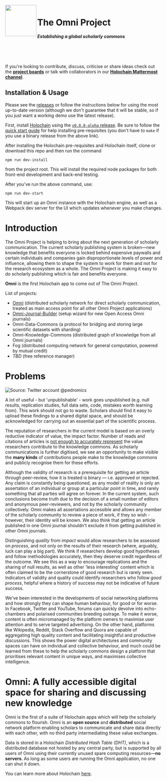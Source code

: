 </br>

<img align="left" width="100" height="100" src="logo.png">

# The Omni Project

**_Establishing a global scholarly commons_**

</br></br></br>

If you're looking to contribute, discuss, criticise or share ideas check out the [**project boards**](https://github.com/OmniProject/omni/projects) or talk with collaborators in our [**Holochain Mattermost channel**](https://chat.holochain.org/appsup/channels/app-omni).

## Installation & Usage

Please see the [releases](https://github.com/OmniProject/omni/releases) or follow the instructions below for using the most up-to-date version (although we don't guarantee that it will be stable, so if you just want a working demo use the latest release).

First, install [Holochain](https://holochain.org) using the [`v0.0.8-alpha` release](https://github.com/holochain/holochain-rust/releases/tag/v0.0.8-alpha). Be sure to follow the [quick start guide](https://developer.holochain.org/start.html) for help installing pre-requisites (you don't have to `make` if you use a binary release from the above link).

After installing the Holochain pre-requisites and Holochain itself, clone or download this repo and then run the command

`npm run dev-install`

from the project root. This will install the required node packages for both front-end development and back-end testing.

After you've run the above command, use:

`npm run dev-start`

This will start up an Omni instance with the Holochain engine, as well as a Webpack dev server for the UI which updates whenever you make changes.

# Introduction

The Omni Project is helping to bring about the next generation of scholarly communication. The current scholarly publishing system is broken—new knowledge that benefits everyone is locked behind expensive paywalls and certain individuals and companies gain disproportionate levels of power and influence, allowing them to shape the system to work for them and not for the research ecosystem as a whole. The Omni Project is making it easy to do scholarly publishing which is fair and benefits everyone.

**Omni** is the first Holochain app to come out of The Omni Project. 

List of projects:
* [Omni](https://github.com/OmniProject/omni) (distributed scholarly network for direct scholarly communication, treated as main access point for all other Omni Project applications)
* [Omni-Journal-Builder](https://github.com/OmniProject/omni-journal-builder) (setup wizard for new Open Access Omni journals)
* Omni-Data-Commons (a protocol for bridging and storing large scientific datasets with sharding)
* Omni-Knowledge-Commons (distributed graph of knowledge from all Omni journals)
* Fog (distributed computing network for general computation, powered by mutual credit)
* *TBD* (free reference manager)

# Problems

![Source: Twitter account @pedromics](https://pbs.twimg.com/media/DoMNn4rXsAAc_Mu.jpg)

A lot of useful - but 'unpublishable' - work goes unpublished (e.g. null results, replication studies, full data sets, code, mistakes worth learning from). This work should not go to waste. Scholars should find it easy to upload these findings to a shared digital space, and should be acknowledged for carrying out an essential part of the scientific process.

The reputation of researchers in the current model is based on an overly reductive indicator of value, the impact factor. Number of reads and citations of articles is [not enough to accurately represent](http://backreaction.blogspot.com/2017/03/academia-is-fucked-up-so-why-isnt.html) the value researchers contribute to the knowledge commons. As scholarly communications is further digitised, we see an opportunity to make visible the **many kinds** of contributions people make to the knowledge commons and publicly recognise them for these efforts.

Although the validity of research is a prerequisite for getting an article through peer-review, how it is treated is binary — i.e. approved or rejected. Any claim is constantly being questioned, as any model of reality is only an assertation of an individual or group at a particular point in time, and rarely something that all parties will agree on forever. In the current system, such conclusions become truth due to the decision of a small number of editors and anonymous peer-reviewers, and not by the scholarly community collectively. Omni makes all assertations accessible and allows any member of the scholarly community to review a piece of work, if they so wish - however, their identity will be known. We also think that getting an article published in one Omni journal shouldn't exclude it from getting published in other Omni journals.

Distinguishing _quality_ from _impact_ would allow researchers to be assessed on _process_, and not only on the results of their research (where, arguably, luck can play a big part). We think if researchers develop good hypotheses and follow methodologies accurately, then they deserve credit regardless of the outcome. We see this as a way to encourage replications and the sharing of null results, as well as other 'less interesting' content which is often claimed to be the cornerstone of good research but is rarely seen. Indicators of validity and quality could identify researchers who follow _good process_, helpful where a history of success may not be indicative of future success. 

We've been interested in the developments of social networking platforms and how strongly they can shape human behaviour, for good or for worse. In Facebook, Twitter and YouTube, forums can quickly devolve into echo-chambers and polarised communities breeding outrage. To make it worse, content is often micromanaged by the platform owners to maximise user attention and to serve targeted advertising. On the other hand, platforms like Wikipedia, Reddit, Stack Overflow and Quora are capable of aggregating high quality content and facilitating insightful and productive discussions. This shows the power digital architectures and community spaces can have on individual and collective behaviour, and much could be learned from these to help the scholarly commons design a platform that prioritises relevant content in unique ways, and maximises collective intelligence.

# Omni: A fully accessible digital space for sharing and discussing new knowledge

Omni is the first of a suite of Holochain apps which will help the scholarly commons to flourish. Omni is an **open source** and **distributed** social network platform enabling scholars to communicate and share data directly with each other, with no third party intermediating these value exchanges.

Data is stored in a Holochain _Distributed Hash Table (DHT)_, which is a distributed database not hosted by any central party, but is supported by all users of Omni using their currently unused spare computing resources—**no servers**. As long as some users are running the Omni application, no one can shut it down.

You can learn more about Holochain [here](https://www.notion.so/Holochain-Reading-List-352388be758f4356a6da1fbb7962f87c).
